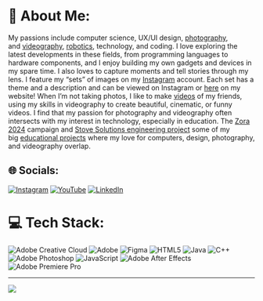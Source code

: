 # 💫 About Me:
My passions include computer science, UX/UI design, [photography](https://liamwalker.me/photography/), and [videography](https://liamwalker.me/videos/), [robotics](https://liamwalker.me/ftc-robotics/), technology, and coding. I love exploring the latest developments in these fields, from programming languages to hardware components, and I enjoy building my own gadgets and devices in my spare time. I also loves to capture moments and tell stories through my lens. I feature my “sets” of images on my [Instagram](https://www.instagram.com/liamwalker.me/) account. Each set has a theme and a description and can be viewed on Instagram or [here](https://liamwalker.me/photography/) on my website! When I’m not taking photos, I like to make [videos](https://liamwalker.me/videos/) of my friends, using my skills in videography to create beautiful, cinematic, or funny videos. I find that my passion for photography and videography often intersects with my interest in technology, especially in education. The [Zora 2024](https://liamwalker.me/zora2024/) campaign and [Stove Solutions engineering project](https://liamwalker.me/stovesolutions/) some of my big [educational projects](https://liamwalker.me/educational/) where my love for computers, design, photography, and videography overlap.


## 🌐 Socials:
[![Instagram](https://img.shields.io/badge/Instagram-%23E4405F.svg?logo=Instagram&logoColor=white)](https://instagram.com/https://www.instagram.com/liamwalker.me)
[![YouTube](https://img.shields.io/badge/YouTube-%23FF0000.svg?logo=YouTube&logoColor=white)](https://youtube.com/@https://www.youtube.com/@liamwalkerme)
[![LinkedIn](https://img.shields.io/badge/LinkedIn-%230077B5.svg?logo=linkedin&logoColor=white)](https://linkedin.com/in/https://www.linkedin.com/in/liamrwalker/)

# 💻 Tech Stack:
![Adobe Creative Cloud](https://img.shields.io/badge/Adobe%20Creative%20Cloud-DA1F26.svg?style=for-the-badge&logo=Adobe%20Creative%20Cloud&logoColor=white)
![Adobe](https://img.shields.io/badge/adobe-%23FF0000.svg?style=for-the-badge&logo=adobe&logoColor=white)
![Figma](https://img.shields.io/badge/figma-%23F24E1E.svg?style=for-the-badge&logo=figma&logoColor=white)
![HTML5](https://img.shields.io/badge/html5-%23E34F26.svg?style=for-the-badge&logo=html5&logoColor=white)
![Java](https://img.shields.io/badge/java-%23ED8B00.svg?style=for-the-badge&logo=openjdk&logoColor=white)
![C++](https://img.shields.io/badge/c++-%2300599C.svg?style=for-the-badge&logo=c%2B%2B&logoColor=white)
![Adobe Photoshop](https://img.shields.io/badge/adobe%20photoshop-%2331A8FF.svg?style=for-the-badge&logo=adobe%20photoshop&logoColor=white)
![JavaScript](https://img.shields.io/badge/javascript-%23323330.svg?style=for-the-badge&logo=javascript&logoColor=%23F7DF1E)
![Adobe After Effects](https://img.shields.io/badge/Adobe%20After%20Effects-9999FF.svg?style=for-the-badge&logo=Adobe%20After%20Effects&logoColor=white)
![Adobe Premiere Pro](https://img.shields.io/badge/Adobe%20Premiere%20Pro-9999FF.svg?style=for-the-badge&logo=Adobe%20Premiere%20Pro&logoColor=white)

---
[![](https://visitcount.itsvg.in/api?id=LiamWalkerMe&icon=0&color=0)](https://visitcount.itsvg.in)
